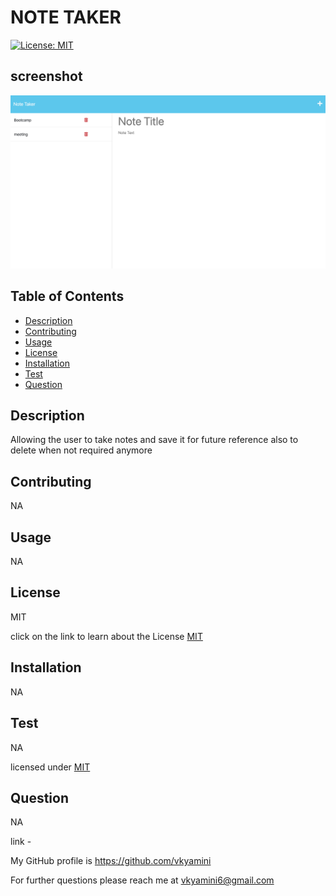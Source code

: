 
# NOTE TAKER
    
[![License: MIT](https://img.shields.io/badge/License-MIT-yellow.svg)](https://opensource.org/licenses/MIT) 

## screenshot

![Screenshot](./assets/img.png)


## Table of Contents
  
  - [Description](#Description)
  - [Contributing](#Contributing)
  - [Usage](#Usage)
  - [License](#License)
  - [Installation](#Installation)
  - [Test](#Test)
  - [Question](#Question)
  
  ## Description
  Allowing the user to take notes and save it for future reference also to delete when not required anymore
  
  ## Contributing
  NA
  
  ## Usage
  NA
  
  ## License
  MIT
  
  click on the link to learn about the License [MIT](https://chooselicense.com/licenses/mit)
  
  ## Installation
  NA
  
  ## Test
  NA
  
  licensed under [MIT](https://chooselicense.com/licenses/mit)
  
  ## Question
  NA

  link - 
    
  My GitHub profile is https://github.com/vkyamini
    
  
  For further questions please reach me at vkyamini6@gmail.com
  
